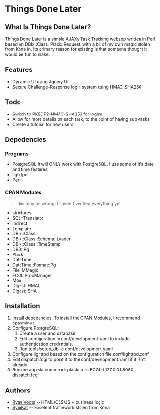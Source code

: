 Things Done Later
=====

What Is Things Done Later?
-------------

Things Done Later is a simple AJAXy Task Tracking webapp written in Perl based on
DBIx::Class, Plack::Request, with a bit of my own magic stolen from Kona
in.  Its primary reason for existing is that someone thought it would be fun to make.

Features
---------

* Dynamic UI using Jquery UI
* Secure Challenge-Response login system using HMAC-SHA256

Todo
---------

* Switch to PKBDF2-HMAC-SHA256 for logins
* Allow for more details on each task, to the point of having sub-tasks
* Create a tutorial for new users

Depedencies
-------------

### Programs
* PostgreSQL
    It will ONLY work with PostgreSQL, I use some of it's date and time features
* lighttpd
* Perl

### CPAN Modules

> this may be wrong; I haven't verified everything yet

* strictures
* SQL::Translator
* indirect
* Template
* DBIx::Class
* DBIx::Class::Schema::Loader
* DBIx::Class::TimeStamp
* DBD::Pg
* Plack
* DateTime
* DateTime::Format::Pg
* File::MMagic
* FCGI::ProcManager
* Moo
* Digest::HMAC
* Digest::SHA

Installation
--------------

1. Install depedencies.  To install the CPAN Modules, I recommend cpanminus.
1. Configure PostgreSQL:
    1. Create a user and database.
    1. Edit configuration in conf/development.yaml to include authentication credentials.
    1. Run tools/setup_db -c conf/development.yaml
1. Configure lighttpd based on the configuration file conf/lighttpd.conf
1. Edit dispatch.fcgi to point it to the conf/development.yaml if it isn't already
1. Run the app via command: plackup -s FCGI -l 127.0.0.1:8080 dispatch.fcgi

Authors
---------
* [Ryan Voots](http://www.simcop2387.info/) -- HTML/CSS/JS + business logic
* [SymKat](http://symkat.com/) -- Excelent framework stolen from Kona
